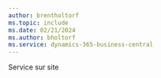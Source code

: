 ```yaml
---
author: brentholtorf
ms.topic: include
ms.date: 02/21/2024
ms.author: bholtorf
ms.service: dynamics-365-business-central
---
```


Service sur site